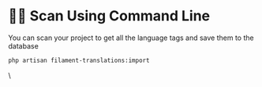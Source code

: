 # 👨‍💻 Scan Using Command Line

You can scan your project to get all the language tags and save them to the database

```bash
php artisan filament-translations:import
```

\
